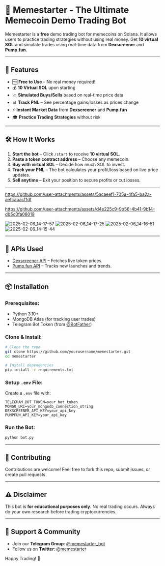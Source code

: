 # 🚀 Memestarter - The Ultimate Memecoin Demo Trading Bot

Memestarter is a **free** demo trading bot for memecoins on Solana. It allows users to practice trading strategies without using real money. Get **10 virtual SOL** and simulate trades using real-time data from **Dexscreener** and **Pump.fun**.

---

## 🎯 Features
- 🆓 **Free to Use** – No real money required!
- 💰 **10 Virtual SOL** upon starting
- 📈 **Simulated Buys/Sells** based on real-time price data
- 📊 **Track PNL** – See percentage gains/losses as prices change
- ⚡ **Instant Market Data** from **Dexscreener** and **Pump.fun**
- 🎓 **Practice Trading Strategies** without risk

---

## 🛠️ How It Works
1. **Start the bot** – Click `/start` to receive **10 virtual SOL**.
2. **Paste a token contract address** – Choose any memecoin.
3. **Buy with virtual SOL** – Decide how much SOL to invest.
4. **Track your PNL** – The bot calculates your profit/loss based on live price updates.
5. **Sell anytime** – Exit your position to secure profits or cut losses.

---


https://github.com/user-attachments/assets/5acaeef1-705a-4fa5-ba2a-aefcabacf1df



https://github.com/user-attachments/assets/d4e225c9-9b56-4b41-9b14-db5c0fa08019

![2025-02-06_14-17-57](https://github.com/user-attachments/assets/4e7c5a3f-866d-4713-8e25-415201fbeda5)
![2025-02-06_14-17-25](https://github.com/user-attachments/assets/35a541d9-0100-45ed-a204-8e074de20035)
![2025-02-06_14-16-51](https://github.com/user-attachments/assets/5ffb6dbf-b8ea-4544-974f-16c9a6f2d1a0)
![2025-02-06_14-15-44](https://github.com/user-attachments/assets/44c7ce16-d761-4c45-9593-475e3f01d1a0)

---
## 🔗 APIs Used
- [Dexscreener API](https://docs.dexscreener.com/) – Fetches live token prices.
- [Pump.fun API](https://pump.fun/) – Tracks new launches and trends.

---

## 📦 Installation
### Prerequisites:
- Python 3.10+
- MongoDB Atlas (for tracking user trades)
- Telegram Bot Token (from [@BotFather](https://t.me/BotFather))

### Clone & Install:
```bash
# Clone the repo
git clone https://github.com/yourusername/memestarter.git
cd memestarter

# Install dependencies
pip install -r requirements.txt
```

### Setup `.env` File:
Create a `.env` file with:
```env
TELEGRAM_BOT_TOKEN=your_bot_token
MONGO_URI=your_mongodb_connection_string
DEXSCREENER_API_KEY=your_api_key
PUMPFUN_API_KEY=your_api_key
```

### Run the Bot:
```bash
python bot.py
```

---

## 🤝 Contributing
Contributions are welcome! Feel free to fork this repo, submit issues, or create pull requests.

---

## ⚠️ Disclaimer
This bot is **for educational purposes only**. No real trading occurs. Always do your own research before trading cryptocurrencies.

---

## 🌟 Support & Community
- Join our **Telegram Group**: [@memestarter_bot](https://t.me/memestarter_fun)
- Follow us on **Twitter**: [@memestarter](https://x.com/memestarter_fun?s=21&t=xdY48-0L6EWOlNE4qmOYqQ)

Happy Trading! 🚀

